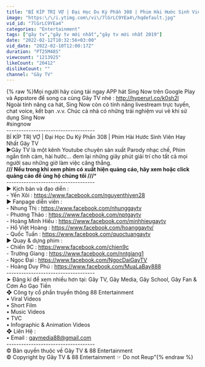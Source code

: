 ```yaml
---
title: "BÍ KÍP TRỊ VỢ | Đại Học Du Ký Phần 308 | Phim Hài Hước Sinh Viên Hay Nhất Gãy TV"
image: "https:\/\/i.ytimg.com\/vi\/7lGrLC9YEa4\/hqdefault.jpg"
vid_id: "7lGrLC9YEa4"
categories: "Entertainment"
tags: ["gãy tv","gãy tv mới nhất","gãy tv mới nhất 2019"]
date: "2022-02-12T10:32:56+03:00"
vid_date: "2022-02-10T12:00:17Z"
duration: "PT25M48S"
viewcount: "1213925"
likeCount: "20412"
dislikeCount: ""
channel: "Gãy TV"
---
```

{% raw %}Mọi người hãy cùng tải ngay APP hát  Sing Now trên Google Play và Appstore để song ca cùng Gãy TV nhé : <a rel="nofollow" target="blank" href="http://hyperurl.co/k0sh2l">http://hyperurl.co/k0sh2l</a><br />Ngoài tính năng ca hát, Sing Now còn có tính năng livestream trực tuyến, chat voice, kết bạn .v.v. Chúc cả nhà có những trải nghiệm vui vẻ khi sử dụng Sing Now<br />#singnow<br />------------------------------------<br />BÍ KÍP TRỊ VỢ | Đại Học Du Ký Phần 308 | Phim Hài Hước Sinh Viên Hay Nhất Gãy TV<br />►Gãy TV là một kênh Youtube chuyên sản xuất Parody nhạc chế, Phim ngắn tình cảm, hài hước... đem lại những giây phút giải trí cho tất cả mọi người sau những giờ làm việc căng thẳng.<br />**/// Nếu trong khi xem phim có xuất hiện quảng cáo, hãy xem hoặc click quảng cáo để ủng hộ chúng tôi ///***<br />------------------------------------<br />► Kịch bản và đạo diễn : <br />- Yến Xôi : <a rel="nofollow" target="blank" href="https://www.facebook.com/nguyenthiyen28">https://www.facebook.com/nguyenthiyen28</a><br />► Fanpage diễn viên : <br />- Nhung Thị : <a rel="nofollow" target="blank" href="https://www.facebook.com/nhunggaytv">https://www.facebook.com/nhunggaytv</a><br />- Phương Thảo : <a rel="nofollow" target="blank" href="https://www.facebook.com/nptgaytv">https://www.facebook.com/nptgaytv</a><br />- Hoàng Minh Hiếu : <a rel="nofollow" target="blank" href="https://www.facebook.com/minhhieugaytv">https://www.facebook.com/minhhieugaytv</a><br />- Hồ Việt Hoàng : <a rel="nofollow" target="blank" href="https://www.facebook.com/hoanggaytv/">https://www.facebook.com/hoanggaytv/</a><br />- Quốc Tuấn : <a rel="nofollow" target="blank" href="https://www.facebook.com/quoctuangaytv">https://www.facebook.com/quoctuangaytv</a><br />► Quay &amp; dựng phim :<br />- Chiến 9C : <a rel="nofollow" target="blank" href="https://www.facebook.com/chien9c">https://www.facebook.com/chien9c</a><br />- Trường Giang : <a rel="nofollow" target="blank" href="https://www.facebook.com/nntgiang1">https://www.facebook.com/nntgiang1</a><br />- Ngọc Đại : <a rel="nofollow" target="blank" href="https://www.facebook.com/NgocDaiGayTV">https://www.facebook.com/NgocDaiGayTV</a><br />- Hoàng Duy Phú : <a rel="nofollow" target="blank" href="https://www.facebook.com/MuaLaBay888">https://www.facebook.com/MuaLaBay888</a><br />------------------------------------<br />➤ Đăng kí để xem nhiều hơn tại: Gãy TV, Gãy Media, Gãy School, Gãy Fan &amp; Cơm Áo Gạo Tiền<br />❖ Công ty cổ phần truyền thông 88 Entertainment<br />     • Viral Videos<br />     • Short Film<br />     • Music Videos<br />     • TVC<br />     • Infographic &amp; Animation Videos<br />❖ Liên Hệ :<br />     • Email : gaymedia88@gmail.com<br />------------------------------------<br />© Bản quyền thuộc về Gãy TV &amp; 88 Entertainment<br />© Copyright by Gãy TV &amp; 88 Entertainment ☞ Do not Reup&quot;{% endraw %}
